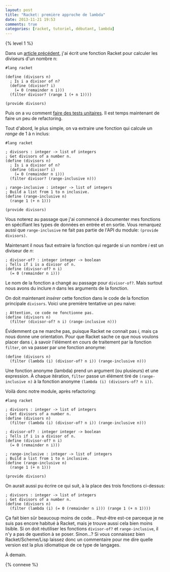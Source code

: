 ```yaml
---
layout: post
title: "Racket: première approche de lambda"
date: 2013-11-21 19:53
comments: true
categories: [racket, tutoriel, débutant, lambda]
---
```


{% level 1 %}

Dans un [article précédent](http://lkdjiin.github.io/blog/2013/11/11/racket-pour-les-rubyists-6-une-premiere-fonction/), j'ai écrit une fonction Racket pour calculer
les diviseurs d'un nombre n:

``` racket
#lang racket

(define (divisors n)
  ; Is i a divisor of n?
  (define (divisor? i)
    (= 0 (remainder n i)))
  (filter divisor? (range 1 (+ n 1))))

(provide divisors)
```

Puis on a vu comment [faire des tests unitaires](http://lkdjiin.github.io/blog/2013/11/17/racket-pour-les-rubyists-8-tests-unitaires-simples/).
Il est temps maintenant de faire un peu de refactoring.

<!-- more -->

Tout d'abord, le plus simple, on va extraire une fonction qui calcule
un *range* de 1 à n inclus:

``` racket number.rkt
#lang racket

; divisors : integer -> list of integers
; Get divisors of a number n.
(define (divisors n)
  ; Is i a divisor of n?
  (define (divisor? i)
    (= 0 (remainder n i)))
  (filter divisor? (range-inclusive n)))

; range-inclusive : integer -> list of integers
; Build a list from 1 to n inclusive.
(define (range-inclusive n)
  (range 1 (+ n 1)))

(provide divisors)
```

Vous noterez au passage que j'ai commencé à documenter mes fonctions en
spécifiant les types de données en entrée et en sortie. Vous remarquez aussi
que `range-inclusive` ne fait pas partie de l'API du module:
`(provide divisors)`.

Maintenant il nous faut extraire la fonction qui regarde si un nombre *i* est
un diviseur de *n*:

``` racket
; divisor-of? : integer integer -> boolean
; Tells if i is a divisor of n.
(define (divisor-of? n i)
  (= 0 (remainder n i)))
```

Le nom de la fonction a changé au passage pour `divisor-of?`. Mais surtout
nous avons du inclure *n* dans les arguments de la fonction.

On doit maintenant *insérer* cette fonction dans le code de la fonction
principale `divisors`. Voici une première tentative un peu naive:

``` racket
; Attention, ce code ne fonctionne pas.
(define (divisors n)
  (filter (divisor-of? n i) (range-inclusive n)))
```

Évidemment ça ne marche pas, puisque Racket ne connait pas *i*, mais
ça nous donne une orientation. Pour que Racket sache ce que nous voulons
placer dans *i*, à savoir l'élément en cours de traitement par la fonction
`filter`, on va passer par une fonction anonyme:

``` racket
(define (divisors n)
  (filter (lambda (i) (divisor-of? n i)) (range-inclusive n)))
```

Une fonction anonyme (lambda) prend un argument (ou plusieurs) et une
expression. À chaque itération, `filter` passe un élément tiré de
`(range-inclusive n)` à la fonction anonyme `(lambda (i) (divisors-of? n i))`.

Voilà donc notre module, après refactoring:

``` racket number.rkt
#lang racket

; divisors : integer -> list of integers
; Get divisors of a number n.
(define (divisors n)
  (filter (lambda (i) (divisor-of? n i)) (range-inclusive n)))

; divisor-of? : integer integer -> boolean
; Tells if i is a divisor of n.
(define (divisor-of? n i)
  (= 0 (remainder n i)))

; range-inclusive : integer -> list of integers
; Build a list from 1 to n inclusive.
(define (range-inclusive n)
  (range 1 (+ n 1)))

(provide divisors)
```

On aurait aussi pu écrire ce qui suit, à la place des trois fonctions ci-dessus:

``` racket
; divisors : integer -> list of integers
; Get divisors of a number n.
(define (divisors n)
  (filter (lambda (i) (= 0 (remainder n i))) (range 1 (+ n 1))))
```

Ça fait bien sûr beaucoup moins de code… Peut-être est-ce parceque je ne suis
pas encore habitué à Racket, mais je trouve aussi cela bien moins lisible.
Si on doit réutiliser les fonctions `divisor-of?` et `range-inclusive`, il
n'y a pas de question à se poser. Sinon…? Si vous connaissez bien
Racket/Scheme/Lisp laissez donc un commentaire pour me dire quelle version
est la plus idiomatique de ce type de langages.

À demain.

{% connexe %}


